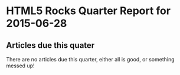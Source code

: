 HTML5 Rocks Quarter Report for 2015-06-28
=========================================

Articles due this quater
------------------------

There are no articles due this quarter, either all is good, or something messed up!

